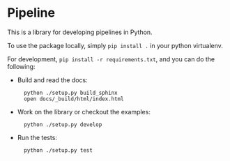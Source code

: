 Pipeline
========

This is a library for developing pipelines in Python.

To use the package locally, simply `pip install .` in your python virtualenv.

For development, `pip install -r requirements.txt`, and you can do the following:

* Build and read the docs:

        python ./setup.py build_sphinx
        open docs/_build/html/index.html


* Work on the library or checkout the examples:

        python ./setup.py develop

* Run the tests:

        python ./setup.py test
